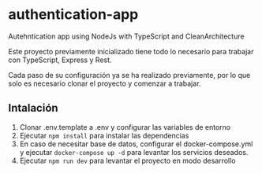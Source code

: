 # authentication-app
Autehntication app using NodeJs with TypeScript and CleanArchitecture

Este proyecto previamente inicializado tiene todo lo necesario para trabajar con TypeScript, Express y Rest.

Cada paso de su configuración ya se ha realizado previamente, por lo que solo es necesario clonar el proyecto y comenzar a trabajar.

## Intalación 

1. Clonar .env.template a .env y configurar las variables de entorno 
2. Ejecutar `npm install` para instalar las dependencias
3. En caso de necesitar base de datos, configurar el docker-compose.yml y ejecutar `docker-compose up -d` para levantar los servicios deseados.
4. Ejecutar `npm run dev` para levantar el proyecto en modo desarrollo


